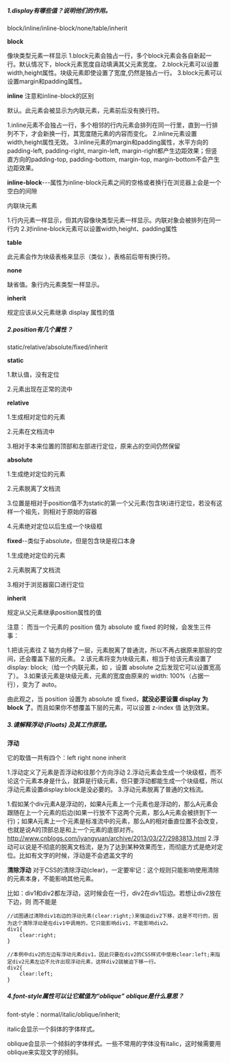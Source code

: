 ##### 1.display有哪些值？说明他们的作用。

block/inline/inline-block/none/table/inherit

**block**

像块类型元素一样显示
1.block元素会独占一行，多个block元素会各自新起一行。默认情况下，block元素宽度自动填满其父元素宽度。
2.block元素可以设置width,height属性。块级元素即使设置了宽度,仍然是独占一行。
3.block元素可以设置margin和padding属性。

**inline** 注意和inline-block的区别

默认。此元素会被显示为内联元素，元素前后没有换行符。

1.inline元素不会独占一行，多个相邻的行内元素会排列在同一行里，直到一行排列不下，才会新换一行，其宽度随元素的内容而变化。
2.inline元素设置width,height属性无效。
3.inline元素的margin和padding属性，水平方向的padding-left, padding-right, margin-left, margin-right都产生边距效果；但竖直方向的padding-top, padding-bottom, margin-top, margin-bottom不会产生边距效果。

**inline-block**---属性为inline-block元素之间的空格或者换行在浏览器上会是一个空白的间隙

内联块元素

1.行内元素一样显示，但其内容像块类型元素一样显示。内联对象会被排列在同一行内
2.对inline-block元素可以设置width,height、padding属性

**table**

此元素会作为块级表格来显示（类似 <table>），表格前后带有换行符。

**none**

缺省值。象行内元素类型一样显示。

**inherit**

规定应该从父元素继承 display 属性的值

##### 2.position有几个属性？

static/relative/absolute/fixed/inherit

**static**

1.默认值，没有定位

2.元素出现在正常的流中

**relative**

1.生成相对定位的元素

2.元素在文档流中

3.相对于本来位置的顶部和左部进行定位，原来占的空间仍然保留

**absolute**

1.生成绝对定位的元素

2.元素脱离了文档流

3.位置是相对于position值不为static的第一个父元素(包含块)进行定位，若没有这样一个祖先，则相对于原始的容器

4.元素绝对定位以后生成一个块级框

**fixed**--类似于absolute，但是包含块是视口本身

1.生成绝对定位的元素

2.元素脱离了文档流

3.相对于浏览器窗口进行定位

**inherit**

规定从父元素继承position属性的值

注意：
而当一个元素的 position 值为 absolute 或 fixed 的时候，会发生三件事：

1.把该元素往 Z 轴方向移了一层，元素脱离了普通流，所以不再占据原来那层的空间，还会覆盖下层的元素。
2.该元素将变为块级元素，相当于给该元素设置了 display: block;（给一个内联元素，如 <span> ，设置 absolute 之后发现它可以设置宽高了）。
3.如果该元素是块级元素，元素的宽度由原来的 width: 100%（占据一行），变为了 auto。

由此观之，当 position 设置为 absolute 或 fixed，**就没必要设置 display 为 block 了**。而且如果你不想覆盖下层的元素，可以设置 z-index 值 达到效果。

##### 3.请解释浮动 (Floats) 及其工作原理。

**浮动**

它的取值一共有四个：left right none inherit

1.浮动定义了元素是否浮动和往那个方向浮动
2.浮动元素会生成一个块级框，而不论这个元素本身是什么，就算是行级元素，但只要浮动都能生成一个块级框，所以浮动元素设置display:block是没必要的。
3.浮动元素脱离了普通的文档流。

1.假如某个div元素A是浮动的，如果A元素上一个元素也是浮动的，那么A元素会跟随在上一个元素的后边(如果一行放不下这两个元素，那么A元素会被挤到下一行)；如果A元素上一个元素是标准流中的元素，那么A的相对垂直位置不会改变，也就是说A的顶部总是和上一个元素的底部对齐。
http://www.cnblogs.com/iyangyuan/archive/2013/03/27/2983813.html
2.浮动可以说是不彻底的脱离文档流，是为了达到某种效果而生，而彻底方式是绝对定位。比如有文字的时候，浮动是不会遮盖文字的

**清除浮动**
对于CSS的清除浮动(clear)，一定要牢记：这个规则只能影响使用清除的元素本身，不能影响其他元素。

比如：div1和div2都左浮动，这时候会在一行，div2在div1后边。若想让div2放在下边，则
而不能是
```
//试图通过清除div1右边的浮动元素(clear:right;)来强迫div2下移，这是不可行的，因为这个清除浮动是在div1中调用的，它只能影响div1，不能影响div2。
div1{
    clear:right;
}
```

```
//本例中div2的左边有浮动元素div1，因此只要在div2的CSS样式中使用clear:left;来指定div2元素左边不允许出现浮动元素，这样div2就被迫下移一行。
div2{
    clear:left;
}
```

##### 4.font-style属性可以让它赋值为“oblique” oblique是什么意思？

font-style：normal/italic/oblique/inherit;

italic会显示一个斜体的字体样式。

oblique会显示一个倾斜的字体样式。一些不常用的字体没有italic，这时候需要用oblique来实现文字的倾斜。
